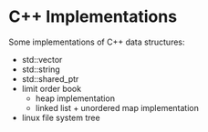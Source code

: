 # C++ Implementations

Some implementations of C++ data structures:
- std::vector
- std::string
- std::shared_ptr
- limit order book
    - heap implementation
    - linked list + unordered map implementation
- linux file system tree
